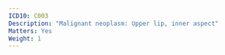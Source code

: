 ```yaml
---
ICD10: C003
Description: "Malignant neoplasm: Upper lip, inner aspect"
Matters: Yes
Weight: 1
---
```

